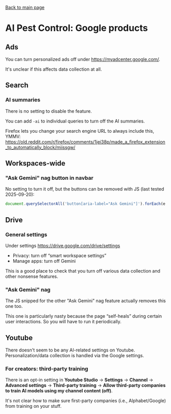 [Back to main page](README.md)

# AI Pest Control: Google products

## Ads

You can turn personalized ads off under https://myadcenter.google.com/.

It's unclear if this affects data collection at all.

## Search

### AI summaries

There is no setting to disable the feature.

You can add `-ai` to individual queries to turn off the AI summaries.

Firefox lets you change your search engine URL to always include this, YMMV: https://old.reddit.com/r/firefox/comments/1jei38p/made_a_firefox_extension_to_automatically_block/miissgw/

## Workspaces-wide

### "Ask Gemini" nag button in navbar

No setting to turn it off, but the buttons can be removed with JS (last tested 2025-09-20):

```js
document.querySelectorAll('button[aria-label="Ask Gemini"]').forEach(e => e.parentElement.parentElement.parentElement.remove())
```

## Drive

### General settings

Under settings https://drive.google.com/drive/settings

* Privacy: turn off “smart workspace settings”
* Manage apps: turn off Gemini

This is a good place to check that you turn off various data collection and other nonsense features.

### "Ask Gemini" nag

The JS snipped for the other "Ask Gemini" nag feature actually removes this one too.

This one is particularly nasty because the page “self-heals” during certain user interactions.
So you will have to run it periodically.

## Youtube

There doesn't seem to be any AI-related settings on Youtube. Personalization/data collection is handled via the Google settings.

### For creators: third-party training

There is an opt-in setting in **Youtube Studio** -> **Settings** -> **Channel** -> **Advanced settings** -> **Third-party training** -> **Allow third-party companies to train AI models using my channel content (off)**.

It's not clear how to make sure first-party companies (i.e., Alphabet/Google) from training on your stuff.
